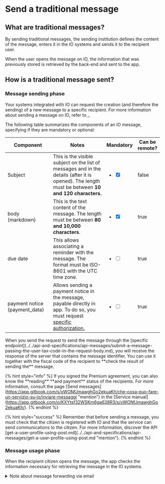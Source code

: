 # Send a traditional message

## What are traditional messages?

By sending traditional messages, the sending institution defines the content of the message, enters it in the IO systems and sends it to the recipient user.

When the user opens the message on IO, the information that was previously stored is retrieved by the back-end and sent to the app.

## How is a traditional message sent?

### Message sending phase

Your systems integrated with IO can request the creation (and therefore the sending) of a new message to a specific recipient. For more information about sending a message on IO, refer to [.](./ "mention").

The following table summarizes the components of an IO message, specifying if they are mandatory or optional:

<table><thead><tr><th width="197">Component</th><th width="417">Notes</th><th>Mandatory</th><th data-hidden data-type="checkbox">Can be remote?</th></tr></thead><tbody><tr><td>Subject</td><td>This is the visible subject on the list of messages and in the details (after it is opened). The length must be between <strong>10 and 120 characters.</strong></td><td><ul class="contains-task-list"><li><input type="checkbox" checked></li></ul></td><td>false</td></tr><tr><td>body (markdown)</td><td>This is the text content of the message. The length must be between <strong>80 and 10,000 characters</strong>.</td><td><ul class="contains-task-list"><li><input type="checkbox" checked></li></ul></td><td>true</td></tr><tr><td>due date</td><td>This allows associating a reminder with the message. The format must be ISO-8601 with the UTC time zone.</td><td><ul class="contains-task-list"><li><input type="checkbox"></li></ul></td><td>true</td></tr><tr><td>payment notice (payment_data)</td><td>Allows sending a payment notice in the message, payable directly in app. To do so, you must request <a href="../../enabling/test-sending-pagopa-notices.md">specific authorization.</a></td><td><ul class="contains-task-list"><li><input type="checkbox"></li></ul></td><td>true</td></tr></tbody></table>

When you send the request to send the message through the \[specific endpoint]\(../../api-and-specifications/api-messages/submit-a-message-passing-the-user-tax-code-in-the-request-body.md), you will receive the response of the server that contains the message identifier. You can use it together with the fiscal code of the recipient to \*\*check the result of sending the\*\* message.

{% hint style="info" %}
If you signed the Premium agreement, you can also know the \*\*reading\*\* \*\*and payment\*\* status of the recipients. For more information, consult the page \[Send messages]\(https://app.gitbook.com/s/xWONfJmawghGo2ekuaKh/che-cosa-puo-fare-un-servizio-su-io/inviare-messaggi "mention") in the \[Service manual]\(https://app.gitbook.com/o/KXYtsf32WSKm6ga638R3/s/xWONfJmawghGo2ekuaKh/).
{% endhint %}

{% hint style="success" %}
Remember that before sending a message, you must check that the citizen is registered with IO and that the service can send communications to the citizen. For more information, discover the API \[get-a-user-profile-using-post.md]\(../../api-and-specifications/api-messages/get-a-user-profile-using-post.md "mention").
{% endhint %}

### Message usage phase

When the recipient citizen opens the message, the app checks the information necessary for retrieving the message in the IO systems.

<details>

<summary>Note about message forwarding via email</summary>

IO users can activate message forwarding via email in the app preferences. In this way, a message sent via IO will be forwarded also to the recipient's email address.

The email contains the incipit of the body of the message (the first 134 characters), as well as an invitation to open the app to access the complete content via a button that which permits the _redirect_.

Here is an example of a forwarding email:

​![](https://665034208-files.gitbook.io/\~/files/v0/b/gitbook-x-prod.appspot.com/o/spaces%2FsUBZStlCQZzLI6ZesbND%2Fuploads%2FQezZGa89PwMyc0gLhryW%2Fimage.png?alt=media\&token=14c33ef0-a96d-4b9d-b8c9-394164135b66)\\

</details>
